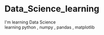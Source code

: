 # Data_Science_learning
I'm learning Data Science
<br>
learning python , numpy , pandas , matplotlib
